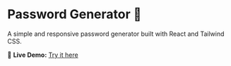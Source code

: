 # Password Generator 🔐

A simple and responsive password generator built with React and Tailwind CSS.

🚀 **Live Demo:** [Try it here](https://password-generator-aachal.netlify.app)